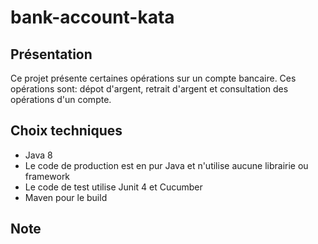 # bank-account-kata

## Présentation 

Ce projet présente certaines opérations sur un compte bancaire.
Ces opérations sont: dépot d'argent, retrait d'argent et consultation des opérations d'un compte.

## Choix techniques

+ Java 8
+ Le code de production est en pur Java et n'utilise aucune librairie ou framework
+ Le code de test utilise Junit 4 et Cucumber
+ Maven pour le build

## Note



